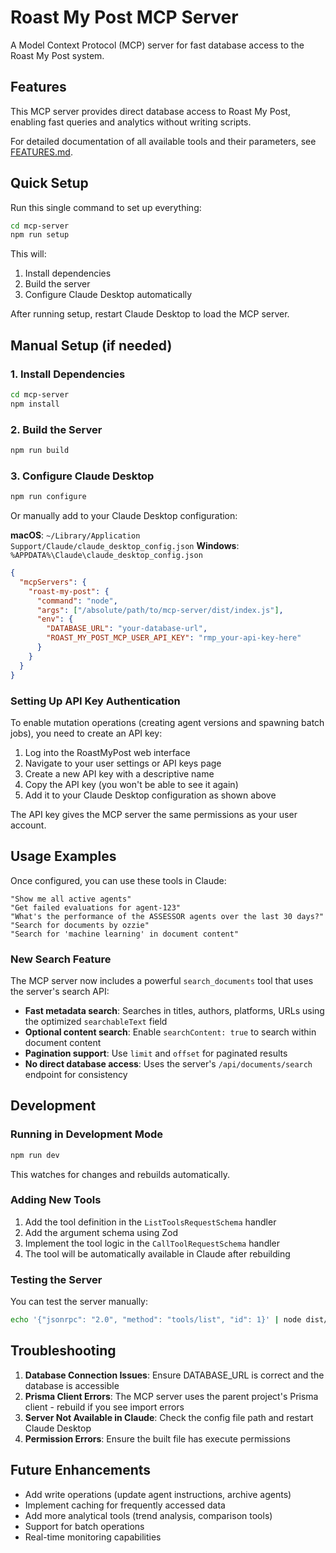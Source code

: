 # Roast My Post MCP Server

A Model Context Protocol (MCP) server for fast database access to the Roast My Post system.

## Features

This MCP server provides direct database access to Roast My Post, enabling fast queries and analytics without writing scripts.

For detailed documentation of all available tools and their parameters, see [FEATURES.md](./FEATURES.md).

## Quick Setup

Run this single command to set up everything:

```bash
cd mcp-server
npm run setup
```

This will:

1. Install dependencies
2. Build the server
3. Configure Claude Desktop automatically

After running setup, restart Claude Desktop to load the MCP server.

## Manual Setup (if needed)

### 1. Install Dependencies

```bash
cd mcp-server
npm install
```

### 2. Build the Server

```bash
npm run build
```

### 3. Configure Claude Desktop

```bash
npm run configure
```

Or manually add to your Claude Desktop configuration:

**macOS**: `~/Library/Application Support/Claude/claude_desktop_config.json`
**Windows**: `%APPDATA%\Claude\claude_desktop_config.json`

```json
{
  "mcpServers": {
    "roast-my-post": {
      "command": "node",
      "args": ["/absolute/path/to/mcp-server/dist/index.js"],
      "env": {
        "DATABASE_URL": "your-database-url",
        "ROAST_MY_POST_MCP_USER_API_KEY": "rmp_your-api-key-here"
      }
    }
  }
}
```

### Setting Up API Key Authentication

To enable mutation operations (creating agent versions and spawning batch jobs), you need to create an API key:

1. Log into the RoastMyPost web interface
2. Navigate to your user settings or API keys page
3. Create a new API key with a descriptive name
4. Copy the API key (you won't be able to see it again)
5. Add it to your Claude Desktop configuration as shown above

The API key gives the MCP server the same permissions as your user account.

## Usage Examples

Once configured, you can use these tools in Claude:

```
"Show me all active agents"
"Get failed evaluations for agent-123"
"What's the performance of the ASSESSOR agents over the last 30 days?"
"Search for documents by ozzie"
"Search for 'machine learning' in document content"
```

### New Search Feature

The MCP server now includes a powerful `search_documents` tool that uses the server's search API:

- **Fast metadata search**: Searches in titles, authors, platforms, URLs using the optimized `searchableText` field
- **Optional content search**: Enable `searchContent: true` to search within document content
- **Pagination support**: Use `limit` and `offset` for paginated results
- **No direct database access**: Uses the server's `/api/documents/search` endpoint for consistency

## Development

### Running in Development Mode

```bash
npm run dev
```

This watches for changes and rebuilds automatically.

### Adding New Tools

1. Add the tool definition in the `ListToolsRequestSchema` handler
2. Add the argument schema using Zod
3. Implement the tool logic in the `CallToolRequestSchema` handler
4. The tool will be automatically available in Claude after rebuilding

### Testing the Server

You can test the server manually:

```bash
echo '{"jsonrpc": "2.0", "method": "tools/list", "id": 1}' | node dist/index.js
```

## Troubleshooting

1. **Database Connection Issues**: Ensure DATABASE_URL is correct and the database is accessible
2. **Prisma Client Errors**: The MCP server uses the parent project's Prisma client - rebuild if you see import errors
3. **Server Not Available in Claude**: Check the config file path and restart Claude Desktop
4. **Permission Errors**: Ensure the built file has execute permissions

## Future Enhancements

- Add write operations (update agent instructions, archive agents)
- Implement caching for frequently accessed data
- Add more analytical tools (trend analysis, comparison tools)
- Support for batch operations
- Real-time monitoring capabilities
